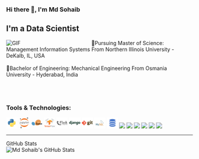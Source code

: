 ### Hi there 👋, I'm Md Sohaib 

## I'm a Data Scientist
<img align="left" alt="GIF" src="https://media1.tenor.com/images/72a9ce1fe0e4b94d46684ad710b27c13/tenor.gif" width="230px" />

📝Pursuing Master of Science: Management Information Systems From Northern Illinois University - DeKalb, IL, USA <br><br>
📝Bachelor of Engineering: Mechanical Engineering From Osmania University - Hyderabad, India <br><br>

<br />

### Tools & Technologies:

<code><img height="30" src="https://raw.githubusercontent.com/github/explore/80688e429a7d4ef2fca1e82350fe8e3517d3494d/topics/python/python.png"></code>
<code><img height="30" src="https://raw.githubusercontent.com/github/explore/80688e429a7d4ef2fca1e82350fe8e3517d3494d/topics/jupyter-notebook/jupyter-notebook.png"></code>
<code><img height="30" src="https://raw.githubusercontent.com/github/explore/80688e429a7d4ef2fca1e82350fe8e3517d3494d/topics/scikit-learn/scikit-learn.png"></code>
<code><img height="30" src="https://raw.githubusercontent.com/github/explore/80688e429a7d4ef2fca1e82350fe8e3517d3494d/topics/tensorflow/tensorflow.png"></code>
<code><img height="30" src="https://raw.githubusercontent.com/github/explore/80688e429a7d4ef2fca1e82350fe8e3517d3494d/topics/flask/flask.png"></code>
<code><img height="30" src="https://raw.githubusercontent.com/github/explore/80688e429a7d4ef2fca1e82350fe8e3517d3494d/topics/django/django.png"></code>
<code><img height="30" src="https://raw.githubusercontent.com/github/explore/80688e429a7d4ef2fca1e82350fe8e3517d3494d/topics/git/git.png"></code>
<code><img height="30" src="https://raw.githubusercontent.com/github/explore/80688e429a7d4ef2fca1e82350fe8e3517d3494d/topics/mysql/mysql.png"></code>
<code><img height="30" src="https://raw.githubusercontent.com/github/explore/80688e429a7d4ef2fca1e82350fe8e3517d3494d/topics/sql/sql.png"></code>
<code><img height="30" src="https://upload.wikimedia.org/wikipedia/commons/thumb/9/98/WordPress_blue_logo.svg/1280px-WordPress_blue_logo.svg.png"></code>
<code><img height="30" src="https://it.wisc.edu/wp-content/uploads/Google-Cloud-Platform-900x400-1.jpg"></code>
<code><img height="30" src="https://i0.wp.com/cybersophia.net/wp-content/uploads/2020/12/Kali-Linux-2020.4.png"></code>
<code><img height="30" src="https://images-na.ssl-images-amazon.com/images/I/51nO6qkDxcS.png"></code>
<code><img height="30" src="https://miro.medium.com/max/2000/1*PCKC8Ufml-wvb9Vjj3aaWw.jpeg"></code>
<code><img height="30" src="https://developer-tech.com/wp-content/uploads/sites/3/2021/02/mongodb-atlas-google-cloud-partnership-nosql-databases-integrations-2-1024x616.jpg"></code>
<hr>


  <summary>GitHub Stats</summary>
  <img align="left" alt="Md Sohaib's GitHub Stats" src="https://github-readme-stats.vercel.app/api?username=mdsohaib&show_icons=true&hide_border=true" />

[linkedin]: linkedin.com/in/mdsohaib
